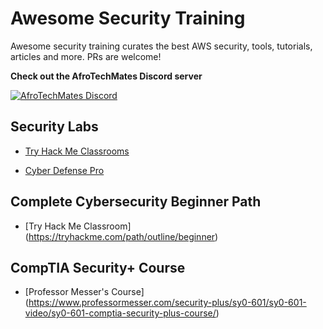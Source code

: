 # Awesome Security Training

Awesome security training curates the best AWS security, tools, tutorials, articles and more. PRs are welcome!  

__Check out the AfroTechMates Discord server__    

[![AfroTechMates Discord](discord-200.jpg)](https://discord.gg/djNWMRUDzs)


## Security Labs
- [Try Hack Me Classrooms](https://tryhackme.com/classrooms)

- [Cyber Defense Pro](https://w3.testout.com/courseware/cyberdefense-pro)

## Complete Cybersecurity Beginner Path
- [Try Hack Me Classroom] (https://tryhackme.com/path/outline/beginner)


## CompTIA Security+ Course
- [Professor Messer's Course] (https://www.professormesser.com/security-plus/sy0-601/sy0-601-video/sy0-601-comptia-security-plus-course/)